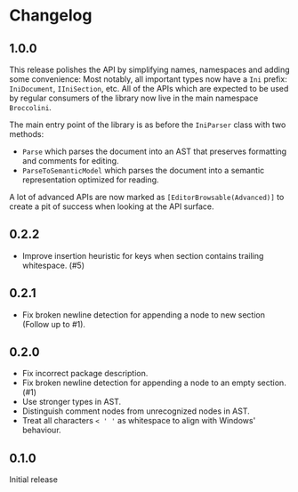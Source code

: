 # Changelog
## 1.0.0
This release polishes the API by simplifying names, namespaces and adding some convenience:
Most notably, all important types now have a `Ini` prefix: `IniDocument`, `IIniSection`, etc.
All of the APIs which are expected to be used by regular consumers of the library now live in the main namespace `Broccolini`.

The main entry point of the library is as before the `IniParser` class with two methods:
* `Parse` which parses the document into an AST that preserves formatting and comments for editing.
* `ParseToSemanticModel` which parses the document into a semantic representation optimized for reading.

A lot of advanced APIs are now marked as `[EditorBrowsable(Advanced)]` to create a pit of success
when looking at the API surface.

## 0.2.2
* Improve insertion heuristic for keys when section contains trailing whitespace. (#5)

## 0.2.1
* Fix broken newline detection for appending a node to new section (Follow up to #1).

## 0.2.0
* Fix incorrect package description.
* Fix broken newline detection for appending a node to an empty section. (#1)
* Use stronger types in AST.
* Distinguish comment nodes from unrecognized nodes in AST.
* Treat all characters `< ' '` as whitespace to align with Windows' behaviour.

## 0.1.0
Initial release
